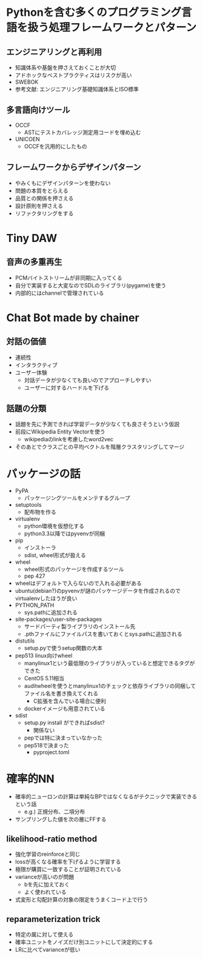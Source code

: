 # Pythonを含む多くのプログラミング言語を扱う処理フレームワークとパターン

## エンジニアリングと再利用

- 知識体系や基盤を押さえておくことが大切
- アドホックなベストプラクティスはリスクが高い
- SWEBOK
- 参考文献: エンジニアリング基礎知識体系とISO標準

## 多言語向けツール

- OCCF
    - ASTにテストカバレッジ測定用コードを埋め込む
- UNICOEN
    - OCCFを汎用的にしたもの

## フレームワークからデザインパターン

- やみくもにデザインパターンを使わない
- 問題の本質をとらえる
- 品質との関係を押さえる
- 設計原則を押さえる
- リファクタリングをする

# Tiny DAW

##  音声の多重再生

- PCMバイトストリームが非同期に入ってくる
- 自分で実装すると大変なのでSDLのライブラリ(pygame)を使う
- 内部的にはchannelで管理されている

# Chat Bot made by chainer

## 対話の価値

- 連続性
- インタラクティブ
- ユーザー体験
    - 対話データが少なくても良いのでアプローチしやすい
    - ユーザーに対するハードルを下げる

## 話題の分類

- 話題を先に予測できれば学習データが少なくても良さそうという仮説
- 前段にWikipedia Entity Vectorを使う
    - wikipediaのlinkを考慮したword2vec
- そのあとでクラスごとの平均ベクトルを階層クラスタリングしてマージ

# パッケージの話

- PyPA
    - パッケージングツールをメンテするグループ
- setuptools
    - 配布物を作る
- virtualenv
    - python環境を仮想化する
    - python3.3以降ではpyvenvが同梱
- pip
    - インストーラ
    - sdist, wheel形式が扱える
- wheel
    - wheel形式のパッケージを作成するツール
    - pep 427
- wheelはデフォルトで入らないので入れる必要がある
- ubuntu(debian?)のpyvenvが謎のパッケージデータを作成されるのでvirtualenvしたほうが良い
- PYTHON_PATH
    - sys.pathに追加される
- site-packages/user-site-packages
    - サードパーティ製ライブラリのインストール先
    - .pthファイルにファイルパスを書いておくとsys.pathに追加される
- distutils
    - setup.pyで使うsetup関数の大本
- pep513 linux向けwheel
    - manylinux1という最低限のライブラリが入っていると想定できるタグができた
    - CentOS 5.11相当
    - auditwheelを使うとmanylinux1のチェックと依存ライブラリの同梱してファイル名を書き換えてくれる
        - C拡張を含んでいる場合に便利
    - dockerイメージも用意されている
- sdist
    - setup.py install ができればsdist?
        - 関係ない
    - pepでは特に決まっていなかった
    - pep518で決まった
        - pyproject.toml

# 確率的NN

- 確率的ニューロンの計算は単純なBPではなくなるがテクニックで実装できるという話
    - e.g.) 正規分布、二項分布
- サンプリングした値を次の層にFFする

## likelihood-ratio method

- 強化学習のreinforceと同じ
- lossが高くなる確率を下げるように学習する
- 極限が購買に一致することが証明されている
- varianceが高いのが問題
    - bを先に加えておく
    - よく使われている
- 式変形と勾配計算の対象の限定をうまくコード上で行う

## reparameterization trick

- 特定の属に対して使える
- 確率ユニットをノイズだけ別ユニットにして決定的にする
- LRに比べてvarianceが低い
